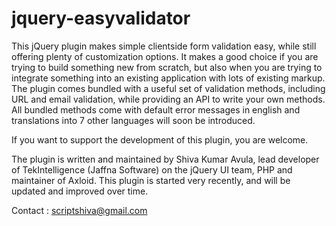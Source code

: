 jquery-easyvalidator
====================

This jQuery plugin makes simple clientside form validation easy, while still offering plenty of customization options. It makes a good choice if you are trying to build something new from scratch, but also when you are trying to integrate something into an existing application with lots of existing markup. The plugin comes bundled with a useful set of validation methods, including URL and email validation, while providing an API to write your own methods. All bundled methods come with default error messages in english and translations into 7 other languages will soon be introduced.

If you want to support the development of this plugin, you are welcome.

The plugin is written and maintained by Shiva Kumar Avula, lead developer of TekIntelligence (Jaffna Software) on the jQuery UI team, PHP and maintainer of Axloid. This plugin is started very recently, and will be updated and improved over time.

Contact : scriptshiva@gmail.com
